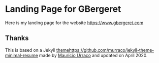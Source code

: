 # Landing Page for GBergeret

Here is my landing page for the website https://www.gbergeret.com

## Thanks
This is based on a Jekyll [theme]()https://github.com/murraco/jekyll-theme-minimal-resume
made by [Mauricio Urraco](https://github.com/murraco) and updated on April 2020.
